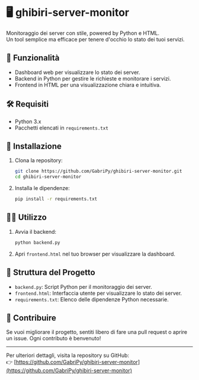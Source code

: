 # 🖥️ ghibiri-server-monitor

Monitoraggio dei server con stile, powered by Python e HTML.  
Un tool semplice ma efficace per tenere d'occhio lo stato dei tuoi servizi.

## 🚀 Funzionalità

- Dashboard web per visualizzare lo stato dei server.
- Backend in Python per gestire le richieste e monitorare i servizi.
- Frontend in HTML per una visualizzazione chiara e intuitiva.

## 🛠️ Requisiti

- Python 3.x
- Pacchetti elencati in `requirements.txt`

## 🔧 Installazione

1. Clona la repository:
   ```bash
   git clone https://github.com/GabriPy/ghibiri-server-monitor.git
   cd ghibiri-server-monitor
   ```

2. Installa le dipendenze:
   ```bash
   pip install -r requirements.txt
   ```

## 🚴‍♂️ Utilizzo

1. Avvia il backend:
   ```bash
   python backend.py
   ```

2. Apri `frontend.html` nel tuo browser per visualizzare la dashboard.

## 📁 Struttura del Progetto

- `backend.py`: Script Python per il monitoraggio dei server.
- `frontend.html`: Interfaccia utente per visualizzare lo stato dei server.
- `requirements.txt`: Elenco delle dipendenze Python necessarie.

## 🤝 Contribuire

Se vuoi migliorare il progetto, sentiti libero di fare una pull request o aprire un issue. Ogni contributo è benvenuto!

---

Per ulteriori dettagli, visita la repository su GitHub:  
👉 [https://github.com/GabriPy/ghibiri-server-monitor](https://github.com/GabriPy/ghibiri-server-monitor)
